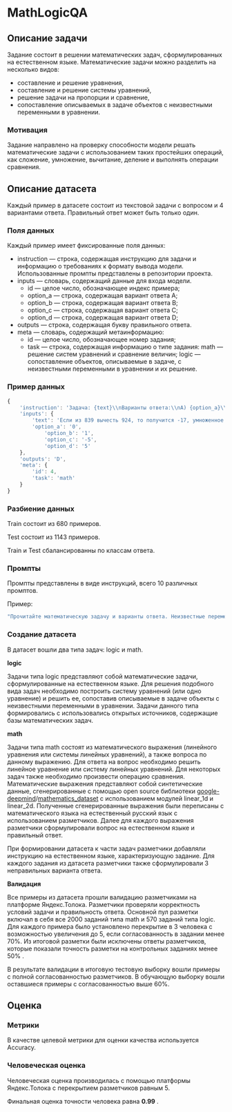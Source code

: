 # MathLogicQA

## Описание задачи

Задание состоит в решении математических задач, сформулированных на естественном языке. Математические задачи можно разделить на несколько видов:

- составление и решение уравнения,
- составление и решение системы уравнений,
- решение задачи на пропорции и сравнение,
- сопоставление описываемых в задаче объектов с неизвестными переменными в уравнении.

### Мотивация

Задание направлено на проверку способности модели решать математические задачи с использованием таких простейших операций, как сложение, умножение, вычитание, деление и выполнять операции сравнения.

## Описание датасета

Каждый пример в датасете состоит из текстовой задачи с вопросом и 4 вариантами ответа. Правильный ответ может быть только один.

### Поля данных

Каждый пример имеет фиксированные поля данных:

- instruction — строка, содержащая инструкцию для задачи и информацию о требованиях к формату вывода модели. Использованные промпты представлены в репозитории проекта.
- inputs — словарь, содержащий данные для входа модели.
    - id — целое число, обозначающее индекс примера;
    - option_a — строка, содержащая вариант ответа A;
    - option_b — строка, содержащая вариант ответа B;
    - option_c — строка, содержащая вариант ответа C;
    - option_d — строка, содержащая вариант ответа D;
- outputs — строка, содержащая букву правильного ответа.
- meta — словарь, содержащий метаинформацию:
    - id — целое число, обозначающее номер задания;
    - task — строка, содержащая информацию о типе задания: math — решение систем уравнений и сравнение величин; logiс — сопоставление объектов, описываемые в задаче, с неизвестными переменными в уравнении и их решение.

### Пример данных

```jsx
{
	'instruction': 'Задача: {text}\\nВарианты ответа:\\nA) {option_a}\\nB) {option_b}\\nC) {option_c}\\nD) {option_d}\\nКакой ответ является правильным? Запишите только букву верного варианта: A, B, C или D.\\nОтвет: ',
	'inputs': {
		'text': 'Если из 839 вычесть 924, то получится -17, умноженное на w. Каково значение переменной w?',
		'option_a': '0',
	        'option_b': '1',
	        'option_c': '-5',
	        'option_d': '5'
	},
	'outputs': 'D',
	'meta': {
		'id': 4, 
		'task': 'math'
	}
}
```

### Разбиение данных

Train состоит из 680 примеров.

Test состоит из 1143 примеров.

Train и Test сбалансированны по классам ответа.

### Промпты

Промпты представлены в виде инструкций, всего 10 различных промптов.

Пример:

```jsx
"Прочитайте математическую задачу и варианты ответа. Неизвестные переменные в задаче могут выражаться любыми латинскими буквами.\nЗадача: {text}\nВарианты ответа:\nA) {option_a}\nB) {option_b}\nC) {option_c}\nD) {option_d}\nРешите задачу и запишите в качестве ответа только букву верного варианта: A, B, C или D без дополнительных символов.\nОтвет:"
```

### Создание датасета

В датасет вошли два типа задач: logic и math.

**logic**

Задачи типа logic представляют собой математические задачи, сформулированные на естественном языке. Для решения подобного вида задач необходимо построить систему уравнений (или одно уравнение) и решить ее, сопоставив описываемые в задаче объекты с неизвестными переменными в уравнении.  Задачи данного типа формировались с использовались открытых источников, содержащие базы математических задач.

**math**

Задачи типа math состоят из математического выражения (линейного уравнения или системы линейных уравнений), а также вопроса по данному выражению. Для ответа на вопрос необходимо решить линейное уравнение или систему линейных уравнений. Для некоторых задач также необходимо произвести операцию сравнения. Математические выражения представляют собой синтетические данные, сгенерированные с помощью open source библиотеки [google-deepmind](https://github.com/google-deepmind)/[mathematics_dataset](https://github.com/google-deepmind/mathematics_dataset) с использованием модулей linear_1d и linear_2d. Полученные сгенерированные выражения были переписаны с математического языка на естественный русский язык с использованием разметчиков. Далее для каждого выражения разметчики сформулировали вопрос на естественном языке и правильный ответ.

При формировании датасета к части задач разметчики добавляли инструкцию на естественном языке, характеризующую задание. Для каждого задания из датасета разметчики также сформулировали 3 неправильных варианта ответа.

**Валидация**

Все примеры из датасета прошли валидацию разметчиками на платформе Яндекс.Толока. Разметчики проверяли корректность условий задачи и правильность ответа. Основной пул разметки включал в себя все 2000 заданий типа math и 570 заданий типа logic. Для каждого примера было установлено перекрытие в 3 человека с возможностью увеличения до 5, если согласованность в задании менее 70%. Из итоговой разметки были исключены ответы разметчиков, которые показали точность разметки на контрольных заданиях менее 50% .

В результате валидации в итоговую тестовую выборку вошли примеры с полной согласованностью разметчиков. В обучающую выборку вошли оставшиеся примеры с согласованностью выше 60%.

## Оценка

### Метрики

В качестве целевой метрики для оценки качества используется Accuracy.

### Человеческая оценка

Человеческая оценка производилась с помощью платформы Яндекс.Толока с перекрытием разметчиков равным 5.

Финальная оценка точности человека равна **0.99** .
